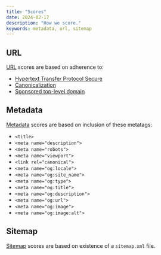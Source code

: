 ```yaml
---
title: "Scores"
date: 2024-02-17
description: "How we score."
keywords: metadata, url, sitemap
---
```


## URL

[URL](/docs/url) scores are based on adherence to:

* [Hypertext Transfer Protocol Secure](/docs/https)
* [Canonicalization](/docs/canonicalization)
* [Sponsored top-level domain](/docs/stld)

## Metadata

[Metadata](/docs/metadata) scores are based on inclusion of these metatags:

* `<title>`
* `<meta name="description">`
* `<meta name="robots">`
* `<meta name="viewport">`
* `<link rel="canonical">`
* `<meta name="og:locale">`
* `<meta name="og:site_name">`
* `<meta name="og:type">`
* `<meta name="og:title">`
* `<meta name="og:description">`
* `<meta name="og:url">`
* `<meta name="og:image">`
* `<meta name="og:image:alt">`

## Sitemap

[Sitemap](/docs/sitemap) scores are based on existence of a `sitemap.xml` file.